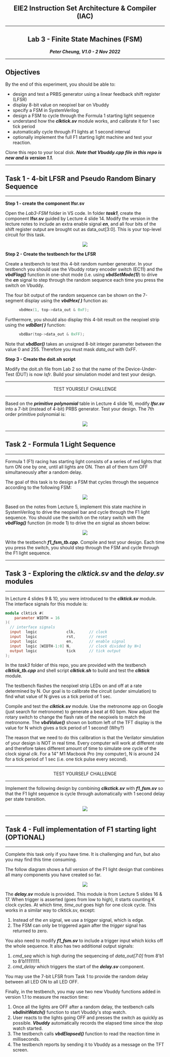 <center>

## EIE2 Instruction Set Architecture & Compiler (IAC)

---
## Lab 3 - Finite State Machines (FSM)

**_Peter Cheung, V1.0 - 2 Nov 2022_**

---

</center>

## Objectives
By the end of this experiment, you should be able to:
* design and test a PRBS generator using a linear feedback shift register (LFSR)
* display 8-bit value on neopixel bar on Vbuddy
* specify a FSM in SystemVerilog
* design a FSM to cycle through the Formula 1 starting light sequence
* understand how the **_clktick.sv_** module works, and calibrate it for 1 sec tick period
* automatically cycle through F1 lights at 1 second interval
* optionally implement the full F1 starting light machine and test your reaction.

Clone this repo to your local disk.  **_Note that Vbuddy.cpp file in this repo is new and is version 1.1._**

---
## Task 1 - 4-bit LFSR and Pseudo Random Binary Sequence
---

**Step 1 - create the component lfsr.sv**

Open the _Lab3-FSM_ folder in VS code. In folder **_task1_**, create the component **__lfsr.sv__** guided by Lecture 4 slide 14. Modify the version in the lecture notes to include an extra enable signal **_en_**, and all four bits of the shift register output are brought out as data_out[3:0].  This is your top-level circuit for this task.

<p align="center"> <img src="images/lfsr.jpg" /> </p>

**Step 2 - Create the testbench for the LFSR**

Create a testbench to test this 4-bit random number generator.  In your testbench you should use the Vbuddy rotary encoder switch (EC11) and the **_vbdFlag()_** function in one-shot mode (i.e. using **_vbdSetMode(1)_**) to drive the **_en_** signal to step through the random sequence each time you press the switch on Vbuddy.

The four bit output of the random sequence can be shown on the 7-segment display using the **_vbdHex( )_** function as:
```C++
      vbdHex(1, top->data_out & 0xF);
```
Furthermore, you should also display this 4-bit result on the neopixel strip using the **_vdbBar( )_** function:
```C++
      vbdBar(top->data_out & 0xFF);
```
Note that **_vbdBar()_** takes an unsigned 8-bit integer parameter between the value 0 and 255. Therefore you must mask _data_out_ with 0xFF.

**Step 3 - Create the doit.sh script**

Modify the doit.sh file from Lab 2 so that the name of the Device-Under-Test (DUT) is now _lsfr_.  Build your simulation model and test your design.

___

<p align="center">TEST YOURSELF CHALLENGE </p>

___

Based on the **_primitive polynomial_** table in Lecture 4 slide 16, modify **_lfsr.sv_** into a 7-bit (instead of 4-bit) PRBS generator. Test your design.  The 7th order primitive polynomial is:

<p align="center"> <img src="images/equation.jpg" /> </p>

---
## Task 2 - Formula 1 Light Sequence
---

Formula 1 (F1) racing has starting light consists of a series of red lights that turn ON one by one, until all lights are ON. Then all of them turn OFF simultaneously after a random delay.

The goal of this task is to design a FSM that cycles through the sequence according to the following FSM:

<p align="center"> <img src="images/state_diag.jpg" /> </p>

Based on the notes from Lecture 5, implement this state machine in SystemVerilog to drive the neopixel bar and cycle through the F1 light sequence.  You should use the switch on the rotary switch with the **_vbdFlag()_** function (in mode 1) to drive the _en_ signal as shown below:

<p align="center"> <img src="images/F1_FSM.jpg" /> </p>

Write the testbench **_f1_fsm_tb.cpp_**. Compile and test your design.  Each time you press the switch, you should step through the FSM and cycle through the F1 light sequence.

---
## Task 3 - Exploring the **_clktick.sv_** and the **_delay.sv_** modules
---

In Lecture 4 slides 9 & 10, you were introduced to the **_clktick.sv_** module. The interface signals for this module is:

```Verilog
module clktick #(
	parameter WIDTH = 16
)(
  // interface signals
  input  logic             clk,      // clock 
  input  logic             rst,      // reset
  input  logic             en,       // enable signal
  input  logic [WIDTH-1:0] N,     	 // clock divided by N+1
  output logic  		   tick      // tick output
);
```
In the _task3_ folder of this repo, you are provided with the testbench **_clktick_tb.cpp_** and shell script **_clktick.sh_** to build and test the **_clktick_** module.  

The testbench flashes the neopixel strip LEDs on and off at a rate determined by N.  Our goal is to calibrate the circuit (under simulation) to find what value of N gives us a tick period of 1 sec.

Compile and test the **_clktick.sv_** module.  Use the metronome app on Google (just search for metronome) to generate a beat at 60 bpm.  Now adjust the rotary switch to change the flash rate of the neopixels to match the metronome.  The **_vbdValue()_** shown on bottom left of the TFT display is the value for N which gives a tick period of 1 second! (Why?)

The reason that we need to do this calibration is that the Verilator simulation of your design is NOT in real time.  Every computer will work at different rate and therefore takes different amount of time to simulate one cycle of the clock signal _clk_. For a 14" M1 Macbook Pro (my computer), N is around 24 for a tick period of 1 sec (i.e. one tick pulse every second).

___

<p align="center">TEST YOURSELF CHALLENGE </p>

___

Implement the following design by combining **_clkctick.sv_** with **_f1_fsm.sv_** so that the F1 light sequence is cycle through automatically with 1 second delay per state transition.

<p align="center"> <img src="images/f1_sequence.jpg" /> </p>

---
##  Task 4 - Full implementation of F1 starting light (OPTIONAL)
---
Complete this task only if you have time.  It is challenging and fun, but also you may find this time consuming.

The follow diagram shows a full version of the F1 light design that combines all many components you have created so far.

<p align="center"> <img src="images/F1_full.jpg" /> </p>

The **_delay.sv_** module is provided. This module is from  Lecture 5 slides 16 & 17. When trigger is asserted (goes from low to high), it starts counting K clock cycles.  At which time, *time_out* goes high for one clcok cycle. This works in a similar way to clktick.sv, except:
1. Instead of the _en_ signal, we use a _trigger_ signal, which is edge.
2. The FSM can only be triggered again after the _trigger_ signal has returned to zero.

You also need to modify **_f1_fsm.sv_** to include a trigger input which kicks off the whole sequence. It also has two additional output signals: 

1. *cmd_seq* which is high during the sequencing of *data_out[7:0]* from 8'b1 to 8'b11111111.  
2. *cmd_delay* which triggers the start of the **_delay.sv_** component.

You may use the 7-bit LFSR from Task 1 to provide the random delay between all LED ON to all LED OFF.

Finally, in the testbench, you may use two new Vbuddy functions added in version 1.1 to measure the reaction time:

1. Once all the lights are OFF after a random delay, the testbench calls **_vbdInitWatch()_** function to start Vbuddy's stop watch.
2. User reacts to the lights going OFF and presses the switch as quickly as possible. **_Vbuddy_** automatically records the elapsed time since the stop watch started.
3. The testbench calls **_vbdElapsed()_** function to read the reaction time in milliseconds.
4. The testbench reports by sending it to Vbuddy as a message on the TFT screen.
